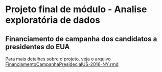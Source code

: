 # Projeto final de módulo - Analise exploratória de dados

## Financiamento de campanha dos candidatos a presidentes do EUA

Para mais detalhes sobre o projeto, veja o arquivo [FinanciamentoCampanhaPresidecialUS-2016-NY.rmd](https://github.com/daniteo/udacity-project-2-eda/blob/master/FinanciamentoCampanhaPresidecialUS-2016-NY.rmd)
